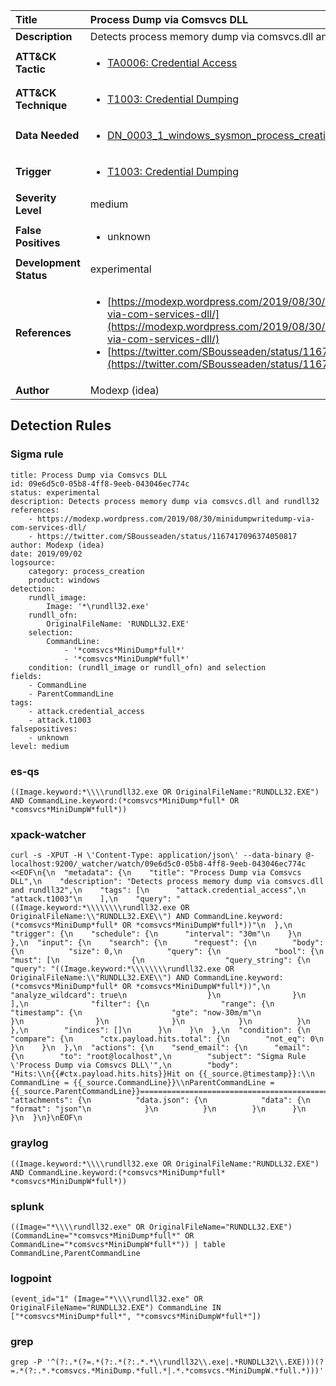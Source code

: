 | Title                    | Process Dump via Comsvcs DLL       |
|:-------------------------|:------------------|
| **Description**          | Detects process memory dump via comsvcs.dll and rundll32 |
| **ATT&amp;CK Tactic**    |  <ul><li>[TA0006: Credential Access](https://attack.mitre.org/tactics/TA0006)</li></ul>  |
| **ATT&amp;CK Technique** | <ul><li>[T1003: Credential Dumping](https://attack.mitre.org/techniques/T1003)</li></ul>  |
| **Data Needed**          | <ul><li>[DN_0003_1_windows_sysmon_process_creation](../Data_Needed/DN_0003_1_windows_sysmon_process_creation.md)</li></ul>  |
| **Trigger**              | <ul><li>[T1003: Credential Dumping](../Triggers/T1003.md)</li></ul>  |
| **Severity Level**       | medium |
| **False Positives**      | <ul><li>unknown</li></ul>  |
| **Development Status**   | experimental |
| **References**           | <ul><li>[https://modexp.wordpress.com/2019/08/30/minidumpwritedump-via-com-services-dll/](https://modexp.wordpress.com/2019/08/30/minidumpwritedump-via-com-services-dll/)</li><li>[https://twitter.com/SBousseaden/status/1167417096374050817](https://twitter.com/SBousseaden/status/1167417096374050817)</li></ul>  |
| **Author**               | Modexp (idea) |


## Detection Rules

### Sigma rule

```
title: Process Dump via Comsvcs DLL
id: 09e6d5c0-05b8-4ff8-9eeb-043046ec774c
status: experimental
description: Detects process memory dump via comsvcs.dll and rundll32
references:
    - https://modexp.wordpress.com/2019/08/30/minidumpwritedump-via-com-services-dll/
    - https://twitter.com/SBousseaden/status/1167417096374050817
author: Modexp (idea)
date: 2019/09/02
logsource:
    category: process_creation
    product: windows
detection:
    rundll_image:
        Image: '*\rundll32.exe'
    rundll_ofn:
        OriginalFileName: 'RUNDLL32.EXE'
    selection:
        CommandLine:
            - '*comsvcs*MiniDump*full*'
            - '*comsvcs*MiniDumpW*full*'
    condition: (rundll_image or rundll_ofn) and selection
fields:
    - CommandLine
    - ParentCommandLine
tags:
    - attack.credential_access
    - attack.t1003
falsepositives:
    - unknown
level: medium

```





### es-qs
    
```
((Image.keyword:*\\\\rundll32.exe OR OriginalFileName:"RUNDLL32.EXE") AND CommandLine.keyword:(*comsvcs*MiniDump*full* OR *comsvcs*MiniDumpW*full*))
```


### xpack-watcher
    
```
curl -s -XPUT -H \'Content-Type: application/json\' --data-binary @- localhost:9200/_watcher/watch/09e6d5c0-05b8-4ff8-9eeb-043046ec774c <<EOF\n{\n  "metadata": {\n    "title": "Process Dump via Comsvcs DLL",\n    "description": "Detects process memory dump via comsvcs.dll and rundll32",\n    "tags": [\n      "attack.credential_access",\n      "attack.t1003"\n    ],\n    "query": "((Image.keyword:*\\\\\\\\rundll32.exe OR OriginalFileName:\\"RUNDLL32.EXE\\") AND CommandLine.keyword:(*comsvcs*MiniDump*full* OR *comsvcs*MiniDumpW*full*))"\n  },\n  "trigger": {\n    "schedule": {\n      "interval": "30m"\n    }\n  },\n  "input": {\n    "search": {\n      "request": {\n        "body": {\n          "size": 0,\n          "query": {\n            "bool": {\n              "must": [\n                {\n                  "query_string": {\n                    "query": "((Image.keyword:*\\\\\\\\rundll32.exe OR OriginalFileName:\\"RUNDLL32.EXE\\") AND CommandLine.keyword:(*comsvcs*MiniDump*full* OR *comsvcs*MiniDumpW*full*))",\n                    "analyze_wildcard": true\n                  }\n                }\n              ],\n              "filter": {\n                "range": {\n                  "timestamp": {\n                    "gte": "now-30m/m"\n                  }\n                }\n              }\n            }\n          }\n        },\n        "indices": []\n      }\n    }\n  },\n  "condition": {\n    "compare": {\n      "ctx.payload.hits.total": {\n        "not_eq": 0\n      }\n    }\n  },\n  "actions": {\n    "send_email": {\n      "email": {\n        "to": "root@localhost",\n        "subject": "Sigma Rule \'Process Dump via Comsvcs DLL\'",\n        "body": "Hits:\\n{{#ctx.payload.hits.hits}}Hit on {{_source.@timestamp}}:\\n      CommandLine = {{_source.CommandLine}}\\nParentCommandLine = {{_source.ParentCommandLine}}================================================================================\\n{{/ctx.payload.hits.hits}}",\n        "attachments": {\n          "data.json": {\n            "data": {\n              "format": "json"\n            }\n          }\n        }\n      }\n    }\n  }\n}\nEOF\n
```


### graylog
    
```
((Image.keyword:*\\\\rundll32.exe OR OriginalFileName:"RUNDLL32.EXE") AND CommandLine.keyword:(*comsvcs*MiniDump*full* *comsvcs*MiniDumpW*full*))
```


### splunk
    
```
((Image="*\\\\rundll32.exe" OR OriginalFileName="RUNDLL32.EXE") (CommandLine="*comsvcs*MiniDump*full*" OR CommandLine="*comsvcs*MiniDumpW*full*")) | table CommandLine,ParentCommandLine
```


### logpoint
    
```
(event_id="1" (Image="*\\\\rundll32.exe" OR OriginalFileName="RUNDLL32.EXE") CommandLine IN ["*comsvcs*MiniDump*full*", "*comsvcs*MiniDumpW*full*"])
```


### grep
    
```
grep -P '^(?:.*(?=.*(?:.*(?:.*.*\\rundll32\\.exe|.*RUNDLL32\\.EXE)))(?=.*(?:.*.*comsvcs.*MiniDump.*full.*|.*.*comsvcs.*MiniDumpW.*full.*)))'
```



